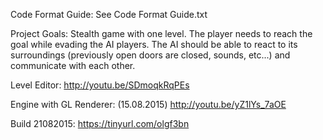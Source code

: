 Code Format Guide:
See Code Format Guide.txt

Project Goals:
Stealth game with one level.
The player needs to reach the goal while evading the AI players.
The AI should be able to react to its surroundings (previously open doors are closed, sounds, etc...) and communicate with each other.

Level Editor:
http://youtu.be/SDmoqkRqPEs

Engine with GL Renderer: (15.08.2015)
http://youtu.be/yZ1lYs_7aOE

Build 21082015:
https://tinyurl.com/olgf3bn
